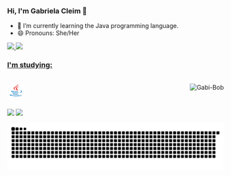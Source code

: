 ### Hi, I'm Gabriela Cleim 👋

- 🌱 I’m currently learning the Java programming language.
- 😄 Pronouns: She/Her 

<div>
  <a href="https://github.com/Gabriela-Cleim">
  <img height="175em" src="https://github-readme-stats.vercel.app/api?username=Gabriela-Cleim&show_icons=true&theme=tokyonight&include_all_commits=true&count_private=true"/>
  <img height="175em" src="https://github-readme-stats.vercel.app/api/top-langs/?username=Gabriela-Cleim&layout=compact&langs_count=7&theme=tokyonight"/>
</div>
  
### I'm studying:
<div style="display: inline_block"><br>
  <img align="center" alt="Gabi-Java" height="30" width="40" src="https://raw.githubusercontent.com/devicons/devicon/master/icons/java/java-original.svg">
  <img align="right" alt="Gabi-Bob" src="https://media2.giphy.com/media/q1mHcB8wOCWf6/giphy.gif?cid=ecf05e47w9y11l906jga4wwgw0951sh06u06110sky7n3g2t&rid=giphy.gif&ct=g">
</div>
  
  ##
              
  
<div> 
  <a href = "mailto:gabriela.cleims@gmail.com"><img src="https://img.shields.io/badge/Gmail-D14836?style=for-the-badge&logo=gmail&logoColor=white" target="_blank"></a>
  <a href="https://www.linkedin.com/in/gabriela-cleims/" target="_blank"><img src="https://img.shields.io/badge/LinkedIn-0077B5?style=for-the-badge&logo=linkedin&logoColor=white" target="_blank"></a> 
 
![Snake animation](https://github.com/Gabriela-Cleim/Gabriela-Cleim/blob/output/github-contribution-grid-snake.svg)
 
</div>
